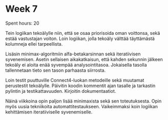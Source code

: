 # Week 7

Spent hours: 20

Tein logiikan tekoälylle niin, että se osaa priorisoida oman voittonsa, sekä estää vastustajan voiton. Loin logiikan, jolla tekoäly välttää täyttämästä kolumneja ellei tarpeellista.

Lisäsin minimax-algoritmiin alfa-betakarsinnan sekä iteratiivisen syvenemisen. Asetin sellaisen aikakatkaisun, että kahden sekunnin jälkeen tekoäly ei aloita enää syvempää analysointitasoa. Jokaisella tasolla tallennetaan tieto sen tason parhaasta siirrosta.

Loin testit puuttuville Connect4-luokan metodeille sekä muutamat perustestit tekoälylle.
Päivitin koodin kommentit ajan tasalle ja tarkastin pylintin ja testikattavuuden.
Kirjoitin dokumentaatiot.

Näinä viikkoina opin paljon lisää minimaxista sekä sen toteutuksesta. Opin myös uusia tekniikoita automattitestaukseen. Vaikeimmaksi koin logiikan kehittämisen iteratiiviselle syvenemiselle.
